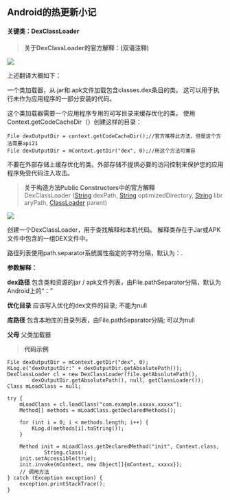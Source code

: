 ## Android的热更新小记

#### **关键类：DexClassLoader** 

> **关于DexClassLoader的官方解释：(双语注释)**  

![](http://ww2.sinaimg.cn/large/82c8e86egw1fbgqttq8t2j20r60dpgnj.jpg)

上述翻译大概如下：

一个类加载器，从.jar和.apk文件加载包含classes.dex条目的类。 这可以用于执行未作为应用程序的一部分安装的代码。

这个类加载器需要一个应用程序专用的可写目录来缓存优化的类。 使用Context.getCodeCacheDir（）创建这样的目录：

```
File dexOutputDir = context.getCodeCacheDir();//官方推荐此方法，但是这个方法需要api21
File dexOutputDir = mContext.getDir("dex", 0);//用这个方法可兼容
```

不要在外部存储上缓存优化的类。外部存储不提供必要的访问控制来保护您的应用程序免受代码注入攻击。



> **关于构造方法Public Constructors中的官方解释**DexClassLoader ([String](../../../reference/java/lang/String.html) dexPath, [String](../../../reference/java/lang/String.html) optimizedDirectory, [String](../../../reference/java/lang/String.html) libraryPath, [ClassLoader](../../../reference/java/lang/ClassLoader.html) parent)

![](http://ww4.sinaimg.cn/large/82c8e86egw1fbgqualfmuj20r10emabq.jpg)

创建一个DexClassLoader，用于查找解释和本机代码。 解释类存在于Jar或APK文件中包含的一组DEX文件中。

路径列表使用path.separator系统属性指定的字符分隔，默认为：.

**参数解释：**

**dex路径**    包含类和资源的jar / apk文件列表，由File.pathSeparator分隔，默认为Android上的“：”

**优化目录**    应该写入优化的dex文件的目录; 不能为null

**库路径**    包含本地库的目录列表，由File.pathSeparator分隔; 可以为null

**父母**    父类加载器



> **代码示例**

```
File dexOutputDir = mContext.getDir("dex", 0);
KLog.e("dexOutputDir:" + dexOutputDir.getAbsolutePath());
DexClassLoader cl = new DexClassLoader(file.getAbsolutePath(),
        dexOutputDir.getAbsolutePath(), null, getClassLoader());
Class mLoadClass = null;

try {
    mLoadClass = cl.loadClass("com.example.xxxxx.xxxxx");
    Method[] methods = mLoadClass.getDeclaredMethods();

    for (int i = 0; i < methods.length; i++) {
        KLog.d(methods[i].toString());
    }

    Method init = mLoadClass.getDeclaredMethod("init", Context.class,
            String.class);
    init.setAccessible(true);
    init.invoke(mContext, new Object[]{mContext, xxxxx});
    // 调用方法
} catch (Exception exception) {
    exception.printStackTrace();
}
```

